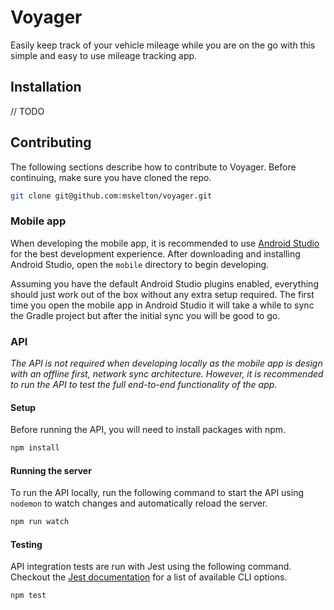 # Voyager

Easily keep track of your vehicle mileage while you are on the go with this simple and easy to use mileage tracking app.

## Installation

// TODO

## Contributing

The following sections describe how to contribute to Voyager. Before continuing, make sure you have cloned the repo.

```sh
git clone git@github.com:mskelton/voyager.git
```

### Mobile app

When developing the mobile app, it is recommended to use [Android Studio](https://developer.android.com/studio) for the best development experience. After downloading and installing Android Studio, open the `mobile` directory to begin developing.

Assuming you have the default Android Studio plugins enabled, everything should just work out of the box without any extra setup required. The first time you open the mobile app in Android Studio it will take a while to sync the Gradle project but after the initial sync you will be good to go.

### API

_The API is not required when developing locally as the mobile app is design with an offline first, network sync architecture. However, it is recommended to run the API to test the full end-to-end functionality of the app._

#### Setup

Before running the API, you will need to install packages with npm.

```sh
npm install
```

#### Running the server

To run the API locally, run the following command to start the API using `nodemon` to watch changes and automatically reload the server.

```sh
npm run watch
```

#### Testing

API integration tests are run with Jest using the following command. Checkout the [Jest documentation](https://jestjs.io/docs/en/cli) for a list of available CLI options.

```sh
npm test
```
